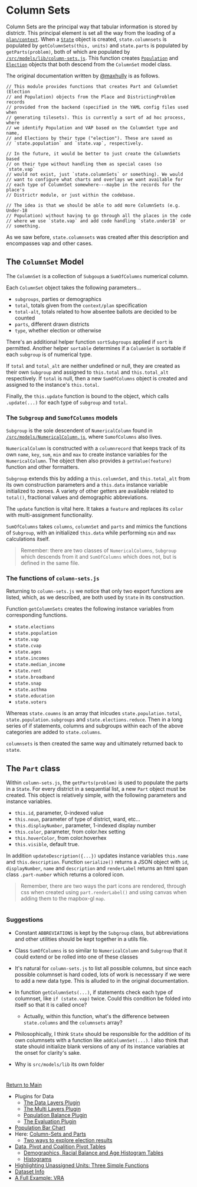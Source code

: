 # Column Sets

Column Sets are the principal way that tabular information is stored by
districtr. This principal element is set all the way from the loading of
a [`plan/context`]. When a  [`State`] object is created,
`state.columnsets` is populated by `getColumnSets(this, units)` and
`state.parts` is populated by `getParts(problem)`, both of which are
populated by [`/src/models/lib/column-sets.js`]. This function creates
[`Population`] and [`Election`] objects that both descend from the
`ColumnSet` model class. 

The original documentation written by [@maxhully] is as follows. 

```
// This module provides functions that creates Part and ColumnSet (Election
// and Population) objects from the Place and DistrictingProblem records
// provided from the backend (specified in the YAML config files used when
// generating tilesets). This is currently a sort of ad hoc process, where
// we identify Population and VAP based on the ColumnSet type and name,
// and Elections by their type ("election"). These are saved as
// `state.population` and `state.vap`, respectively.

// In the future, it would be better to just create the ColumnSets based
// on their type without handling them as special cases (so `state.vap`
// would not exist, just `state.columnSets` or something). We would
// want to configure what charts and overlays we want available for
// each type of ColumnSet somewhere---maybe in the records for the place's
// Districtr module, or just within the codebase.

// The idea is that we should be able to add more ColumnSets (e.g. Under-18
// Population) without having to go through all the places in the code
// where we use `state.vap` and add code handling `state.under18` or
// something.
```

As we saw before, `state.columnsets` was created after this description
and encompasses vap and other cases. 

## The `ColumnSet` Model

The `ColumnSet` is a collection of `Subgoup`s a `SumOfColumns` numerical
column. 

Each `ColumnSet` object takes the following parameters...
- `subgroups`, parties or demographics
- `total`, totals given from the `context/plan` specification
- `total-alt`, totals related to how absentee ballots are decided to be
counted
- `parts`, different drawn districts
- `type`, whether election or otherwise

There's an additional helper function `sortSubgroups` applied if `sort`
is permitted. Another helper `sortable` determines if a `ColumnSet` is
sortable if each `subgroup` is of numerical type.

If `total` and `total_alt` are neither undefined or null, they are
created as their own `Subgroup` and assigned to `this.total` and
`this.total_alt` respectively. If `total` is null, then a new
`SumOfColumns` object is created and assigned to the instance's
`this.total`.

Finally, the `this.update` function is bound to the object, which calls
`.update(...)` for each type of `subgroup` and `total`.

### The `Subgroup` and `SumofColumns` models

`Subgroup` is the sole descendent of `NumericalColumn` found in
[`/src/models/NumericalColumn.js`], where `SumofColumns` also lives.

`NumericalColumn` is constructed with a `columnrecord` that keeps track
of its own `name`, `key`, `sum`, `min` and `max` to create instance
variables for the `NumericalColumn`. The object then also provides a
`getValue(feature)` function and other formatters.

`Subgroup` extends this by adding a `this.columnSet`, and
`this.total_alt` from its own construction parameters and a `this.data`
instance variable initialized to zeroes. A variety of other getters are
available related to `total()`, fractional values and demographic
abbreviations. 

The `update` function is vital here. It takes a `feature` and replaces
its `color` with multi-assignment functionality.

`SumOfColumns` takes `columns`, `columnSet` and `parts` and  mimics the
functions of `Subgroup`, with an initialized `this.data` while
performing `min` and `max` calculations itself.

> Remember: there are two classes of `NumericalColumns`, `Subgroup`
which descends from it and `SumOfColumns` which does not, but is defined
in the same file.

### The functions of `column-sets.js`

Returning to `column-sets.js` we notice that only two export functions
are listed, which, as we described, are both used by `State` in its
construction. 

Function `getColumnSets` creates the following instance variables from
corresponding functions.

- `state.elections`
- `state.population`
- `state.vap`
- `state.cvap`
- `state.ages`
- `state.incomes`
- `state.median_income`
- `state.rent`
- `state.broadband`
- `state.snap`
- `state.asthma`
- `state.education`
- `state.voters`

Whereas `state.coumns` is an array that inlcudes
`state.population.total`, `state.population.subgroups` and
`state.elections.reduce`. Then in a long series of if statements,
columns and subgroups within each of the above categories are added to
`state.columns`. 

`columnsets` is then created the same way and ultimately returned back
to `state`. 

## The `Part` class

Within `column-sets.js`, the `getParts(problem)` is used to populate the
parts in a `State`. For every district in a sequential list, a new
`Part` object must be created. This object is relatively simple, with 
the following parameters and instance variables.
- `this.id`, parameter, 0-indexed value
- `this.noun`, parameter of type of district, ward, etc...
- `this.displayNumber`, parameter, 1-indexed display number 
- `this.color`, parameter, from color.hex setting
- `this.hoverColor`, from color.hoverhex
- `this.visible`, default true. 

In addition `updateDescription({...})` updates instance variables
`this.name` and `this.description`. Function `serialize()` returns a
JSON object with `id`, `displayNumber`, `name` and `description` and
`renderLabel` returns an html span class `.part-number` which returns a
colored icon. 

> Remember, there are two ways the part icons are rendered, through css
when created using `part.renderLabel()` and using canvas when adding
them to the mapbox-gl `map`.

# # 

### Suggestions

- Constant `ABBREVIATIONS` is kept by the `Subgroup` class, but
abbreviations and other utilities should be kept together in a utils
file. 
- Class `SumOfColumns` is so similar to `NumericalColumn` and `Subgroup`
that it could extend or be rolled into one of these classes
- It's natural for `column-sets.js` to list all possible columns, but
since each possible columnset is hard coded, lots of work is necesssary
if we were to add a new data type. This is alluded to in the original
documentation.
- In function `getColumnSets(...)`, if statements check each type of
columnset, like `if (state.vap)` twice. Could this condition be folded
into itself so that it is called once?
   - Actually, within this function, what's the difference between
   `state.columns` and the `columnsets` array? 
- Philosophically, I think `State` should be responsible for the
addition of its own columnsets with a function like `addColumnSet(...)`.
I also think that state should initialize blank versions of any of its
instance variables at the onset for clarity's sake.

- Why is `src/models/lib` its own folder

# # 

[Return to Main](../README.md)
- Plugins for Data
  - [The Data Layers Plugin](../06charts/datalayersplugin.md)
  - [The Multi Layers Plugin](../06charts/multilayersplugin.md)
  - [Population Balance Plugin](../06charts/popbalanceplugin.md)
  - [The Evaluation Plugin](../06charts/evaluationplugin.md)
- [Population Bar Chart](../06charts/populationbarchart.md)
- Here: [Column-Sets and Parts](./06charts/columnsetsparts.md)
  - [Two ways to explore election results](../06charts/electionresults.md)
- [Data, Pivot and Coalition Pivot Tables](../06charts/datatable.md)
  - [Demographics, Racial Balance and Age Histogram Tables](../06charts/demographicstable.md)
  - [Histograms](../06charts/histogram.md)
- [Highlighting Unassigned Units: Three Simple Functions](../06charts/higlightunassigned.md)
- [Dataset Info](../06charts/datasetinfo.md)
- [A Full Example: VRA](../06charts/vra.md)

[@maxhully]: http://github.com/maxhully

[`plan/context`]: ../01contextplan/plancontext.md
[`State`]: ../01contextplan/state.md

[`Election`]: ../06charts/electionresults.md
[`Population`]: ../06charts/population.md


[`/src/models/lib/column-sets.js`]: ../../src/models/lib/column-sets.js
[`/src/models/NumericalColumn.js`]: ../../src/models/NumericalColumn.js
